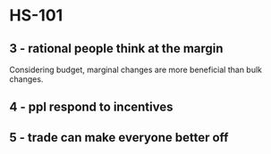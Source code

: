# HS-101

## 3 - rational people think at the margin

Considering budget, marginal changes are more beneficial than bulk changes.

## 4 - ppl respond to incentives

## 5 - trade can make everyone better off